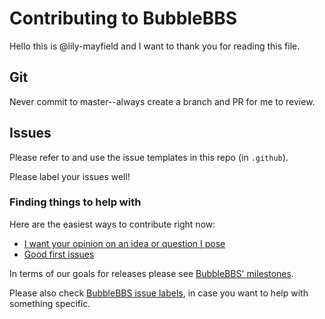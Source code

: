 # Contributing to BubbleBBS

Hello this is @lily-mayfield and I want to thank you for reading this file.

## Git

Never commit to master--always create a branch and PR for me to review.

## Issues

Please refer to and use the issue templates in this repo (in `.github`).

Please label your issues well!

### Finding things to help with

Here are the easiest ways to contribute right now:

  * [I want your opinion on an idea or question I pose](https://github.com/lily-mayfield/bubblebbs/labels/opinions-wanted)
  * [Good first issues](https://github.com/lily-mayfield/bubblebbs/labels/good%20first%20issue)

In terms of our goals for releases please see [BubbleBBS' milestones](https://github.com/lily-mayfield/bubblebbs/milestones?direction=asc&sort=title&state=open).

Please also check [BubbleBBS issue labels](https://github.com/lily-mayfield/bubblebbs/labels), in case you want to help with something specific.
